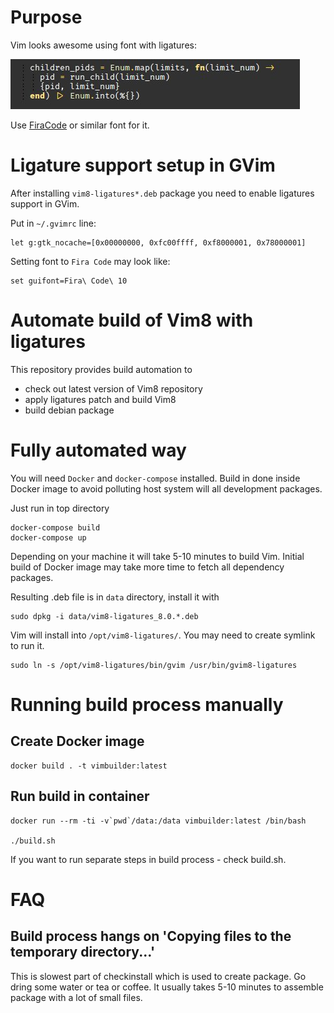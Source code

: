 # Purpose

Vim looks awesome using font with ligatures:

![ligatures-screenshot](img/ligatures_firacode.jpg)

Use [FiraCode](https://github.com/tonsky/FiraCode) or similar font for it.

# Ligature support setup in GVim

After installing `vim8-ligatures*.deb` package you need to enable ligatures support in GVim.

Put in `~/.gvimrc` line:
```
let g:gtk_nocache=[0x00000000, 0xfc00ffff, 0xf8000001, 0x78000001]
```

Setting font to `Fira Code` may look like:

```
set guifont=Fira\ Code\ 10
```

# Automate build of Vim8 with ligatures

This repository provides build automation to
- check out latest version of Vim8 repository
- apply ligatures patch and build Vim8
- build debian package


# Fully automated way

You will need `Docker` and `docker-compose` installed.
Build in done inside Docker image to avoid polluting host system will all
development packages.

Just run in top directory
```
docker-compose build
docker-compose up
```

Depending on your machine it will take 5-10 minutes to build Vim. Initial build
of Docker image may take more time to fetch all dependency packages.

Resulting .deb file is in `data` directory, install it with

```
sudo dpkg -i data/vim8-ligatures_8.0.*.deb
```

Vim will install into `/opt/vim8-ligatures/`. You may need to create symlink to run it.

```
sudo ln -s /opt/vim8-ligatures/bin/gvim /usr/bin/gvim8-ligatures
```



# Running build process manually

## Create Docker image

```
docker build . -t vimbuilder:latest
```

## Run build in container

```
docker run --rm -ti -v`pwd`/data:/data vimbuilder:latest /bin/bash

./build.sh
```

If you want to run separate steps in build process - check build.sh.



# FAQ

## Build process hangs on 'Copying files to the temporary directory...'

This is slowest part of checkinstall which is used to create package.
Go dring some water or tea or coffee.
It usually takes 5-10 minutes to assemble package with a lot of small files.
